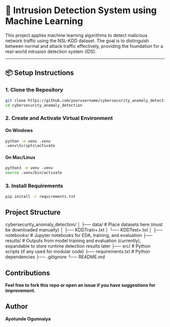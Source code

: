 # 🔐 Intrusion Detection System using Machine Learning

This project applies machine learning algorithms to detect malicious network traffic using the NSL-KDD dataset. The goal is to distinguish between normal and attack traffic effectively, providing the foundation for a real-world intrusion detection system (IDS).

---

## 📦 Setup Instructions

### 1. Clone the Repository
```bash
git clone https://github.com/yourusername/cybersecurity_anomaly_detection.git
cd cybersecurity_anomaly_detection
```
### 2. Create and Activate Virtual Environment
#### On Windows
```bash
python -m venv .venv
.venv\Scripts\activate
```
#### On Mac/Linux
```bash
python3 -m venv .venv
source .venv/bin/activate
```

### 3. Install Requirements
```bash 
pip install -r requirements.txt
```

## Project Structure
cybersecurity_anomaly_detection/
│
├── data/                # Place datasets here (must be downloaded manually)
│   ├── KDDTrain+.txt
│   └── KDDTest+.txt
│
├── notebooks/           # Jupyter notebooks for EDA, training, and evaluation
├── results/             # Outputs from model training and evaluation (currently), expandable to store runtime detection results later
├── src/                 # Python scripts (if any used for modular code)
├── requirements.txt     # Python dependencies
├── .gitignore
└── README.md

## Contributions
**Feel free to fork this repo or open an issue if you have suggestions for improvement.**

## Author
**Ayotunde Ogunnaiya**

